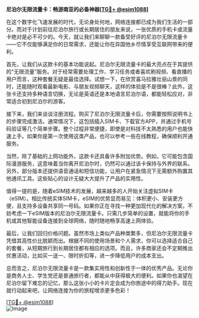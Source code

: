 **尼泊尔无限流量卡：畅游南亚的必备神器[[TG💪+ @esim1088](https://t.me/s/esim1088)]**

在这个数字化飞速发展的时代，无论身处何地，网络连接都已成为我们生活的一部分。而对于计划前往尼泊尔旅行或长期居住的朋友来说，一张优质的手机卡或流量卡绝对是必不可少的。今天，就让我们来聊聊一款备受好评的尼泊尔无限流量卡——它不仅能够满足你的日常需求，还能让你在异国他乡尽情享受互联网带来的便利。

首先，让我们从这款卡的基本功能说起。尼泊尔无限流量卡的最大亮点在于其提供的“无限流量”服务。对于经常需要处理工作、学习任务或者喜欢刷视频、看直播的用户而言，这种套餐无疑是最佳选择。试想一下，在欣赏喜马拉雅壮丽山景的同时，还能随时观看最新电影、与朋友视频聊天，这样的体验是不是很棒？此外，这张卡还支持多种语言切换，无论是英语还是本地语言尼泊尔语，都能轻松应对，非常适合初到尼泊尔的游客。

接下来，我们来谈谈注册流程。购买了尼泊尔无限流量卡后，你需要按照说明书上的步骤完成激活。通常情况下，这包括插入SIM卡、下载官方APP，并通过手机号码验证等几个简单步骤。整个过程非常便捷，即使是对科技不太熟悉的用户也能快速上手。如果你是第一次使用这类产品，也可以参考一些在线教程，确保顺利开通服务。

当然，除了基础的上网功能外，这款卡还具备许多附加优势。例如，它可能包含国际漫游服务，这意味着当你离开尼泊尔时，仍然可以通过该卡保持与外界的联系。另外，部分版本还提供语音通话和短信功能，让用户在紧急情况下无需额外购置其他通讯工具。这些贴心的设计无疑大大提升了产品的实用性。

值得一提的是，随着eSIM技术的发展，越来越多的人开始关注虚拟SIM卡（eSIM）。相比传统实体SIM卡，eSIM的优势显而易见：体积更小、安装更方便，且支持多设备共享同一号码。如果你正在寻找一种更加现代化的解决方案，不妨考虑一下eSIM版本的尼泊尔无限流量卡。只需几步简单的设置，就能将你的手机或其他智能设备连接到全球网络，随时随地畅享高速上网体验。

最后，让我们回归价格问题。虽然市场上类似产品种类繁多，但尼泊尔无限流量卡凭借其高性价比脱颖而出。根据不同的使用场景和个人需求，你可以选择适合自己的套餐，从短期旅行到长期居住都有相应的选项。而且，许多商家还会不定期推出优惠活动，比如买一送一、限时折扣等，进一步降低用户的成本支出。

总而言之，尼泊尔无限流量卡是一款集实用性和创新性于一体的优秀产品。无论你是商务人士、学生党还是普通旅行者，都能从中获得极大的便利。如果你也渴望在尼泊尔留下难忘的记忆，那么这张小小的卡片定会成为你旅途中的得力助手。现在就行动起来吧，让网络连接为你的旅程增添更多色彩！

[[TG💪+ @esim1088](https://t.me/s/esim1088)]  
![Image](https://i.postimg.cc/4NQfJmqS/Snipaste-2025-05-13-00-14-12.png)